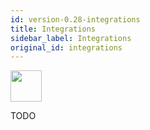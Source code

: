 ```yaml
---
id: version-0.28-integrations
title: Integrations
sidebar_label: Integrations
original_id: integrations
---
```



<img src="https://renative.org/img/ic_integrations.png" width=50 height=50 />

TODO

